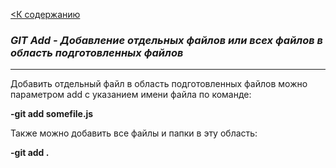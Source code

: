 [<К содержанию](readme.md)

### ***GIT Add - Добавление отдельных файлов или всех файлов в область подготовленных файлов***
---
Добавить отдельный файл в область подготовленных файлов можно параметром add с указанием имени файла по команде:

**-git add somefile.js**

Также можно добавить все файлы и папки в эту область:

**-git add .**
